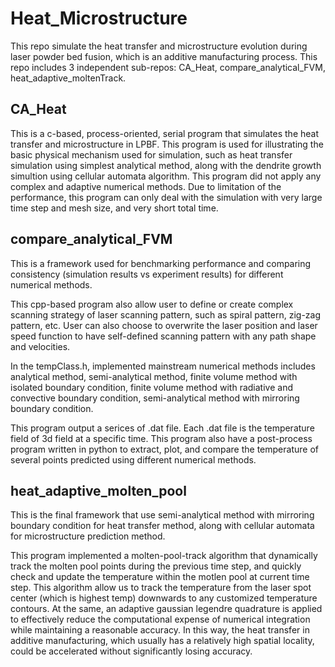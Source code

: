 # Heat_Microstructure
This repo simulate the heat transfer and microstructure evolution during laser powder bed fusion, which is an additive manufacturing process.
This repo includes 3 independent sub-repos: CA_Heat, compare_analytical_FVM, heat_adaptive_moltenTrack.

## CA_Heat
This is a c-based, process-oriented, serial program that simulates the heat transfer and microstructure in LPBF. This program is used for illustrating the basic physical mechanism used for simulation, such as heat transfer simulation using simplest analytical method, along with the dendrite growth simultion using cellular automata algorithm. This program did not apply any complex and adaptive numerical methods. Due to limitation of the performance, this program can only deal with the simulation with very large time step and mesh size, and very short total time.

## compare_analytical_FVM
This is a framework used for benchmarking performance and comparing consistency (simulation results vs experiment results) for different numerical methods. 

This cpp-based program also allow user to define or create complex scanning strategy of laser scanning pattern, such as spiral pattern, zig-zag pattern, etc. User can also choose to overwrite the laser position and laser speed function to have self-defined scanning pattern with any path shape and velocities. 

In the tempClass.h, implemented mainstream numerical methods includes analytical method, semi-analytical method, finite volume method with isolated boundary condition, finite volume method with radiative and convective boundary condition, semi-analytical method with mirroring boundary condition. 

This program output a serices of .dat file. Each .dat file is the temperature field of 3d field at a specific time. This program also have a post-process program written in python to extract, plot, and compare the temperature of several points predicted using different numerical methods.

## heat_adaptive_molten_pool
This is the final framework that use semi-analytical method with mirroring boundary condition for heat transfer method, along with cellular automata for microstructure prediction method. 

This program implemented a molten-pool-track algorithm that dynamically track the molten pool points during the previous time step, and quickly check and update the temperature within the motlen pool at current time step. This algorithm allow us to track the temperature from the laser spot center (which is highest temp) downwards to any customized temperature contours. At the same, an adaptive gaussian legendre quadrature is applied to effectively reduce the computational expense of numerical integration while maintaining a reasonable accuracy. In this way, the heat transfer in additive manufacturing, which usually has a relatively high spatial locality, could be accelerated without significantly losing accuracy.




